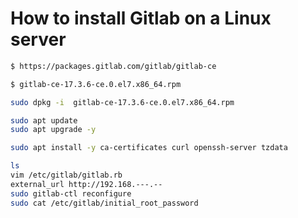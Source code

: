 











# How to install Gitlab on a Linux server

```bash
$ https://packages.gitlab.com/gitlab/gitlab-ce
```
```bash
$ gitlab-ce-17.3.6-ce.0.el7.x86_64.rpm
```
```bash
sudo dpkg -i  gitlab-ce-17.3.6-ce.0.el7.x86_64.rpm
```
```bash
sudo apt update
sudo apt upgrade -y
```
```bash
sudo apt install -y ca-certificates curl openssh-server tzdata
```
```bash
ls 
vim /etc/gitlab/gitlab.rb
external_url http://192.168.---.--
sudo gitlab-ctl reconfigure
sudo cat /etc/gitlab/initial_root_password
```
